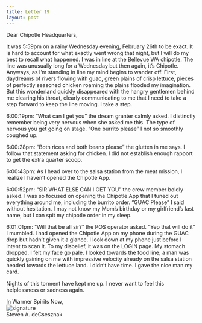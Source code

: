 ```yaml
---
title: Letter 19
layout: post
---
```


Dear Chipotle Headquarters, 

It was 5:59pm on a rainy Wednesday evening, February 26th to be exact.  It is hard to account for what exactly went wrong that night, but I will do my best to recall what happened.  I was in line at the Bellevue WA chipotle.  The line was unusually long for a Wednesday but then again, it’s Chipotle.  Anyways, as I’m standing in line my mind begins to wander off.  First, daydreams of rivers flowing with guac, green plains of crisp lettuce, pieces of perfectly seasoned chicken roaming the plains flooded my imagination.  But this wonderland quickly disappeared with the hangry gentlemen behind me clearing his throat, clearly communicating to me that I need to take a step forward to keep the line moving.  I take a step.

6:00:19pm: “What can I get you” the dream granter calmly asked.  I distinctly remember being very nervous when she asked me this.  The type of nervous you get going on stage.  “One burrito please” I not so smoothly coughed up.

6:00:28pm: “Both rices and both beans please” the glutten in me says.  I follow that statement asking for chicken.  I did not establish enough rapport to get the extra quarter scoop. 

6:00:43pm: As I head over to the salsa station from the meat mission, I realize I haven’t opened the Chipotle App.

6:00:52pm: “SIR WHAT ELSE CAN I GET YOU” the crew member boldly asked.  I was so focused on opening the Chipotle App that I tuned out everything around me, including the burrito order.  “GUAC Please” I said without hesitation.  I may not know my Mom’s birthday or my girlfriend’s last name, but I can spit my chipotle order in my sleep.

6:01:01pm: “Will that be all sir?” the POS operator asked.  “Yep that will do it” I mumbled.  I had opened the Chipotle App on my phone during the GUAC drop but hadn’t given it a glance.  I look down at my phone just before I intent to scan it.  To my disbelief, it was on the LOGIN page.  My stomach dropped.  I felt my face go pale.  I looked towards the food line; a man was quickly gaining on me with impressive velocity already on the salsa station headed towards the lettuce land.  I didn’t have time.  I gave the nice man my card.

Nights of this torment have kept me up.  I never want to feel this helplessness or sadness again. 

In Warmer Spirits Now,<br>
![signature](https://fontmeme.com/permalink/200925/c101f6549bbb85c94b3d8b47e8b8e244.png)<br>
Steven A. deCsesznak